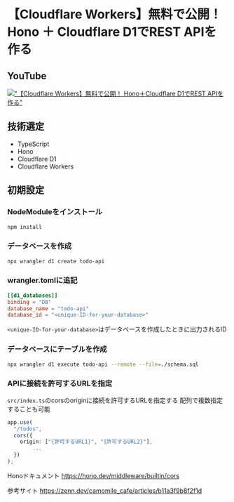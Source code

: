 # 【Cloudflare Workers】無料で公開！ Hono ＋ Cloudflare D1でREST APIを作る

## YouTube

[!["【Cloudflare Workers】無料で公開！ Hono＋Cloudflare D1でREST APIを作る"](https://i.ytimg.com/vi/XyjACmtXqj0/maxresdefault.jpg)](https://youtu.be/XyjACmtXqj0)

## 技術選定

- TypeScript
- Hono
- Cloudflare D1
- Cloudflare Workers

## 初期設定

### NodeModuleをインストール

```bash
npm install
```

### データベースを作成

```bash
npx wrangler d1 create todo-api
```

### wrangler.tomlに追記

```toml
[[d1_databases]]
binding = "DB"
database_name = "todo-api"
database_id = "<unique-ID-for-your-database>"
```

`<unique-ID-for-your-database>`はデータベースを作成したときに出力されるID

### データベースにテーブルを作成

```bash
npx wrangler d1 execute todo-api --remote --file=./schema.sql
```

### APIに接続を許可するURLを指定

`src/index.ts`のcorsのoriginに接続を許可するURLを指定する
配列で複数指定することも可能

```ts:src/index.ts
app.use(
  "/todos",
  cors({
    origin: ["{許可するURL1}", "{許可するURL2}"],
		...
  })
);
```

Honoドキュメント
https://hono.dev/middleware/builtin/cors

参考サイト
https://zenn.dev/camomile_cafe/articles/b11a3f9b8f2f1d
